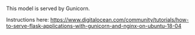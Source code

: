 This model is served by Gunicorn. 

Instructions here: https://www.digitalocean.com/community/tutorials/how-to-serve-flask-applications-with-gunicorn-and-nginx-on-ubuntu-18-04